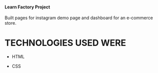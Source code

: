 #### Learn Factory Project

Built pages for instagram demo page and dashboard for an e-commerce store.

# TECHNOLOGIES USED WERE

* HTML

* CSS